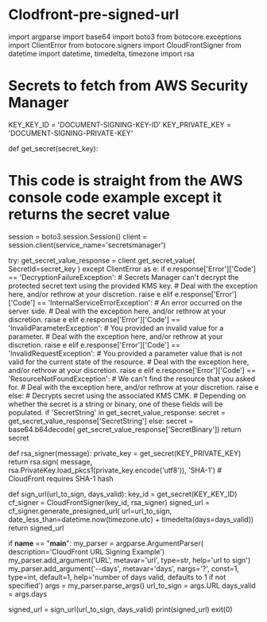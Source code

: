 # Clodfront-pre-signed-url
import argparse
import base64
import boto3
from botocore.exceptions import ClientError
from botocore.signers import CloudFrontSigner
from datetime import datetime, timedelta, timezone
import rsa

# Secrets to fetch from AWS Security Manager
KEY_KEY_ID = 'DOCUMENT-SIGNING-KEY-ID'
KEY_PRIVATE_KEY = 'DOCUMENT-SIGNING-PRIVATE-KEY'


def get_secret(secret_key):
   # This code is straight from the AWS console code example except it returns the secret value
   session = boto3.session.Session()
   client = session.client(service_name='secretsmanager')

   try:
       get_secret_value_response = client.get_secret_value(
           SecretId=secret_key
       )
   except ClientError as e:
       if e.response['Error']['Code'] == 'DecryptionFailureException':
           # Secrets Manager can't decrypt the protected secret text using the provided KMS key.
           # Deal with the exception here, and/or rethrow at your discretion.
           raise e
       elif e.response['Error']['Code'] == 'InternalServiceErrorException':
           # An error occurred on the server side.
           # Deal with the exception here, and/or rethrow at your discretion.
           raise e
       elif e.response['Error']['Code'] == 'InvalidParameterException':
           # You provided an invalid value for a parameter.
           # Deal with the exception here, and/or rethrow at your discretion.
           raise e
       elif e.response['Error']['Code'] == 'InvalidRequestException':
           # You provided a parameter value that is not valid for the current state of the resource.
           # Deal with the exception here, and/or rethrow at your discretion.
           raise e
       elif e.response['Error']['Code'] == 'ResourceNotFoundException':
           # We can't find the resource that you asked for.
           # Deal with the exception here, and/or rethrow at your discretion.
           raise e
   else:
       # Decrypts secret using the associated KMS CMK.
       # Depending on whether the secret is a string or binary, one of these fields will be populated.
       if 'SecretString' in get_secret_value_response:
           secret = get_secret_value_response['SecretString']
       else:
           secret = base64.b64decode(
               get_secret_value_response['SecretBinary'])
       return secret


def rsa_signer(message):
   private_key = get_secret(KEY_PRIVATE_KEY)
   return rsa.sign(
       message,
       rsa.PrivateKey.load_pkcs1(private_key.encode('utf8')),
       'SHA-1')  # CloudFront requires SHA-1 hash


def sign_url(url_to_sign, days_valid):
   key_id = get_secret(KEY_KEY_ID)
   cf_signer = CloudFrontSigner(key_id, rsa_signer)
   signed_url = cf_signer.generate_presigned_url(
       url=url_to_sign, date_less_than=datetime.now(timezone.utc) + timedelta(days=days_valid))
   return signed_url


if __name__ == "__main__":
   my_parser = argparse.ArgumentParser(
       description='CloudFront URL Signing Example')
   my_parser.add_argument('URL',
                          metavar='url',
                          type=str,
                          help='url to sign')
   my_parser.add_argument('--days',
                          metavar='days',
                          nargs='?',
                          const=1,
                          type=int,
                          default=1,
                          help='number of days valid, defaults to 1 if not specified')
   args = my_parser.parse_args()
   url_to_sign = args.URL
   days_valid = args.days

   signed_url = sign_url(url_to_sign, days_valid)
   print(signed_url)
   exit(0)
